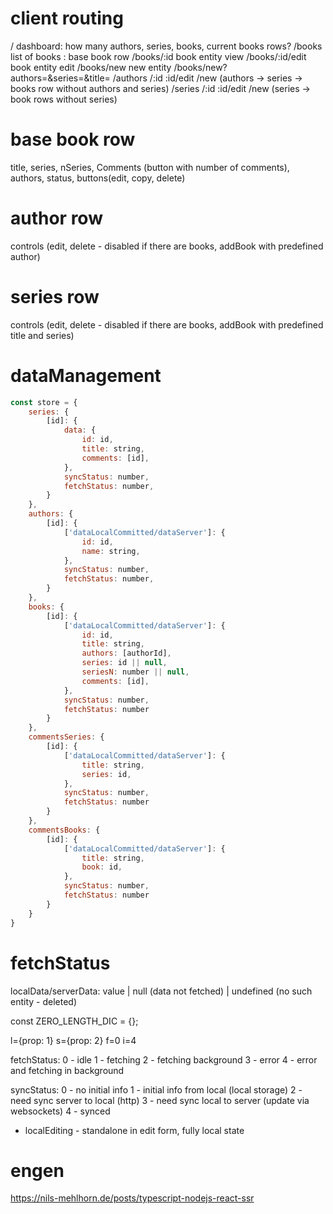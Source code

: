 # client routing

/ dashboard: how many authors, series, books, current books rows?
/books list of books : base book row
/books/:id book entity view
/books/:id/edit book entity edit
/books/new new entity
/books/new?authors=&series=&title=
/authors /:id :id/edit /new (authors -> series -> books row without authors and series)
/series /:id :id/edit /new (series -> book rows without series)

# base book row

title, series, nSeries, Comments (button with number of comments), authors, status, buttons(edit, copy, delete)

# author row

controls (edit, delete - disabled if there are books, addBook with predefined author)

# series row

controls (edit, delete - disabled if there are books, addBook with predefined title and series)

# dataManagement

```js
const store = {
    series: {
        [id]: {
            data: {
                id: id,
                title: string,
                comments: [id],
            },
            syncStatus: number,
            fetchStatus: number,
        }
    },
    authors: {
        [id]: {
            ['dataLocalCommitted/dataServer']: {
                id: id,
                name: string,
            },
            syncStatus: number,
            fetchStatus: number,
        }
    },
    books: {
        [id]: {
            ['dataLocalCommitted/dataServer']: {
                id: id,
                title: string,
                authors: [authorId],
                series: id || null,
                seriesN: number || null,
                comments: [id],
            },
            syncStatus: number,
            fetchStatus: number
        }
    },
    commentsSeries: {
        [id]: {
            ['dataLocalCommitted/dataServer']: {
                title: string,
                series: id,
            },
            syncStatus: number,
            fetchStatus: number
        }
    },
    commentsBooks: {
        [id]: {
            ['dataLocalCommitted/dataServer']: {
                title: string,
                book: id,
            },
            syncStatus: number,
            fetchStatus: number
        }
    }
}

```

# fetchStatus

localData/serverData: value | null (data not fetched) | undefined (no such entity - deleted)

const ZERO_LENGTH_DIC = {};

l={prop: 1}
s={prop: 2}
f=0
i=4

fetchStatus:
0 - idle
1 - fetching
2 - fetching background
3 - error
4 - error and fetching in background

syncStatus:
0 - no initial info
1 - initial info from local (local storage)
2 - need sync server to local (http)
3 - need sync local to server (update via websockets)
4 - synced

- localEditing - standalone in edit form, fully local state



# engen

https://nils-mehlhorn.de/posts/typescript-nodejs-react-ssr

